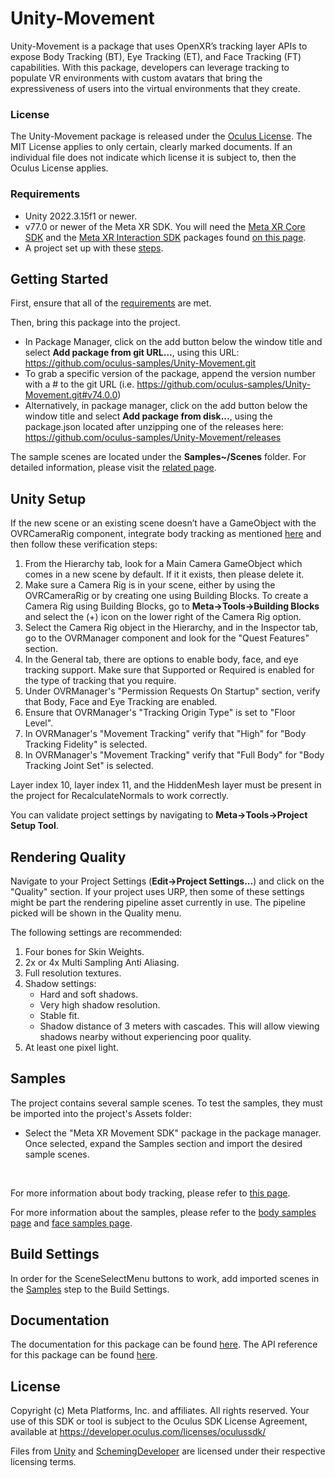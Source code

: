 # Unity-Movement
Unity-Movement is a package that uses OpenXR’s tracking layer APIs to expose Body Tracking (BT), Eye Tracking (ET), and Face Tracking (FT) capabilities. With this package, developers can leverage tracking to populate VR environments with custom avatars that bring the expressiveness of users into the virtual environments that they create.

### License
The Unity-Movement package is released under the [Oculus License](https://github.com/oculus-samples/Unity-Movement/blob/main/LICENSE.md). The MIT License applies to only certain, clearly marked documents. If an individual file does not indicate which license it is subject to, then the Oculus License applies.

### Requirements
- Unity 2022.3.15f1 or newer.
- v77.0 or newer of the Meta XR SDK. You will need the [Meta XR Core SDK](https://assetstore.unity.com/packages/tools/integration/meta-xr-core-sdk-269169) and the [Meta XR Interaction SDK](https://assetstore.unity.com/packages/tools/integration/meta-xr-interaction-sdk-265014) packages found [on this page](https://assetstore.unity.com/publishers/25353).
- A project set up with these [steps](https://developer.oculus.com/documentation/unity/move-overview/#unity-project-setup).

## Getting Started
First, ensure that all of the [requirements](#requirements) are met.

Then, bring this package into the project.
- In Package Manager, click on the add button below the window title and select **Add package from git URL…**, using this URL: https://github.com/oculus-samples/Unity-Movement.git
- To grab a specific version of the package, append the version number with a # to the git URL (i.e. https://github.com/oculus-samples/Unity-Movement.git#v74.0.0)
- Alternatively, in package manager, click on the add button below the window title and select **Add package from disk...**, using the package.json located after unzipping one of the releases here: https://github.com/oculus-samples/Unity-Movement/releases

The sample scenes are located under the **Samples~/Scenes** folder. For detailed information, please visit the [related page](https://developers.meta.com/horizon/documentation/unity/move-unity-getting-started).

## Unity Setup

If the new scene or an existing scene doesn’t have a GameObject with the OVRCameraRig component, integrate body tracking as mentioned [here](https://developer.oculus.com/documentation/unity/move-body-tracking/#integrate-body-tracking) and then follow these verification steps:
1. From the Hierarchy tab, look for a Main Camera GameObject which comes in a new scene by default. If it it exists, then please delete it.
2. Make sure a Camera Rig is in your scene, either by using the OVRCameraRig or by creating one using Building Blocks. To create a Camera Rig using Building Blocks, go to **Meta->Tools->Building Blocks** and select the (+) icon on the lower right of the Camera Rig option.
3. Select the Camera Rig object in the Hierarchy, and in the Inspector tab, go to the OVRManager component and look for the "Quest Features" section.
4. In the General tab, there are options to enable body, face, and eye tracking support. Make sure that Supported or Required is enabled for the type of tracking that you require.
5. Under OVRManager's "Permission Requests On Startup" section, verify that Body, Face and Eye Tracking are enabled.
6. Ensure that OVRManager's "Tracking Origin Type" is set to "Floor Level".
7. In OVRManager's "Movement Tracking" verify that "High" for "Body Tracking Fidelity" is selected.
8. In OVRManager's "Movement Tracking" verify that "Full Body" for "Body Tracking Joint Set" is selected.

Layer index 10, layer index 11, and the HiddenMesh layer must be present in the project for RecalculateNormals to work correctly.

You can validate project settings by navigating to **Meta->Tools->Project Setup Tool**.

## Rendering Quality
Navigate to your Project Settings (**Edit->Project Settings...**) and click on
the "Quality" section. If your project uses URP,
then some of these settings might be part the rendering pipeline asset currently
in use. The pipeline picked will be shown in the Quality menu.

The following settings are recommended:
1. Four bones for Skin Weights.
2. 2x or 4x Multi Sampling Anti Aliasing.
3. Full resolution textures.
4. Shadow settings:
    - Hard and soft shadows.
    - Very high shadow resolution.
    - Stable fit.
    - Shadow distance of 3 meters with cascades. This will allow viewing shadows
nearby without experiencing poor quality.
5. At least one pixel light.

## Samples

The project contains several sample scenes. To test the samples, they must be imported into the project's Assets folder:
- Select the "Meta XR Movement SDK" package in the package manager. Once selected, expand the Samples section and import the desired sample scenes.
<br>


For more information about body tracking, please refer to [this page](https://developer.oculus.com/documentation/unity/move-body-tracking/).

For more information about the samples, please refer to the [body samples page](https://developers.meta.com/horizon/documentation/unity/body-tracking-samples) and [face samples page](https://developers.meta.com/horizon/documentation/unity/face-tracking-samples).

## Build Settings

In order for the SceneSelectMenu buttons to work, add imported scenes in the [Samples](#samples) step to the Build Settings.

## Documentation
The documentation for this package can be found [here](https://developer.oculus.com/documentation/unity/move-overview/).
The API reference for this package can be found [here](https://oculus-samples.github.io/Unity-Movement/).

## License
Copyright (c) Meta Platforms, Inc. and affiliates. All rights reserved. Your use of this SDK or tool is subject to the Oculus SDK License Agreement, available at https://developer.oculus.com/licenses/oculussdk/

Files from [Unity](https://unity.com/legal/licenses/unity-companion-license) and [SchemingDeveloper](https://github.com/oculus-samples/Unity-Movement/blob/main/Runtime/Tracking/ThirdParty/SchemingDeveloper/LICENSE.txt) are licensed under their respective licensing terms.
